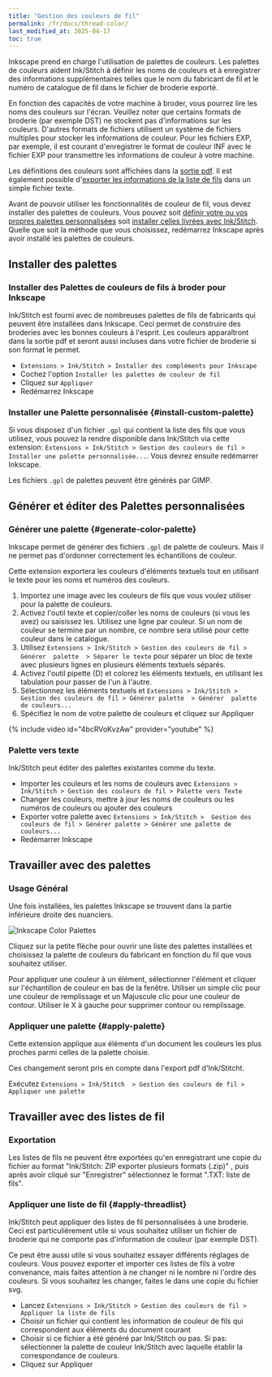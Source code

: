 ```yaml
---
title: "Gestion des couleurs de fil"
permalink: /fr/docs/thread-color/
last_modified_at: 2025-04-17
toc: true
---
```


Inkscape prend en charge l'utilisation de palettes de couleurs. Les palettes de couleurs aident Ink/Stitch à définir les noms de couleurs et à enregistrer des informations supplémentaires telles que le nom du fabricant de fil et le numéro de catalogue de fil dans le fichier de broderie exporté.

En fonction des capacités de votre machine à broder, vous pourrez lire les noms des couleurs sur l'écran. Veuillez noter que certains formats de broderie (par exemple DST) ne stockent pas d'informations sur les couleurs. D'autres formats de fichiers utilisent un système de fichiers multiples pour stocker les informations de couleur. Pour les fichiers EXP, par exemple, il est courant d'enregistrer le format de couleur INF avec le fichier EXP pour transmettre les informations de couleur à votre machine.

Les définitions des couleurs sont affichées dans la [sortie pdf](/fr/docs/print-pdf/). Il est également possible d'[exporter les informations de la liste de fils](/fr/docs/threadlist/) dans un simple fichier texte.

Avant de pouvoir utiliser les fonctionnalités de couleur de fil, vous devez installer des palettes de couleurs. Vous pouvez soit [définir votre ou vos propres palettes personnalisées](/fr/docs/thread-color/#install-custom-palette) soit [installer celles livrées avec Ink/Stitch](/fr/docs/thread-color/#apply-threadlist). Quelle que soit la méthode que vous choisissez, redémarrez Inkscape après avoir installé les palettes de couleurs.

## Installer des palettes

### Installer des Palettes de couleurs de fils à broder pour Inkscape

Ink/Stitch est fourni avec de nombreuses palettes de fils de fabricants qui peuvent être installées dans Inkscape. Ceci permet de construire des broderies avec les bonnes couleurs à l'esprit.
Les couleurs apparaîtront dans la sortie pdf et seront aussi incluses dans votre fichier de broderie si son format le permet.

* `Extensions > Ink/Stitch > Installer des compléments pour Inkscape`
* Cochez l'option `Installer les palettes de couleur de fil`
* Cliquez sur  `Appliquer`
* Redémarrez Inkscape

### Installer une Palette personnalisée {#install-custom-palette}

Si vous disposez d'un fichier `.gpl` qui contient la liste des fils que vous utilisez, vous pouvez la rendre disponible dans Ink/Stitch via cette extension: `Extensions > Ink/Stitch > Gestion des couleurs de fil > Installer une palette personnalisée...`. Vous devrez ensuite redémarrer Inkscape.

Les fichiers `.gpl` de palettes peuvent être générés par GIMP.

## Générer et éditer des Palettes personnalisées  

### Générer une palette {#generate-color-palette}

Inkscape permet de générer des fichiers `.gpl`  de palette de couleurs. Mais il ne permet pas d'ordonner correctement les échantillons de couleur.

Cette extension exportera les couleurs d'éléments textuels tout en utilisant le texte pour les noms et numéros des couleurs.

1. Importez une image avec les couleurs de fils que vous voulez utiliser pour la palette de couleurs. 
2. Activez l'outil texte et copier/coller les noms de couleurs (si vous les avez) ou saisissez les.
   Utilisez une ligne par couleur.
   Si un nom de couleur se termine par un nombre, ce nombre sera utilisé pour cette couleur dans le catalogue.
3. Utilisez `Extensions > Ink/Stitch > Gestion des couleurs de fil > Générer  palette  > Séparer le texte` pour séparer un bloc de texte avec plusieurs lignes en plusieurs éléments textuels séparés. 
4. Activez l'outil pipette (D) et colorez les éléments textuels, en utilisant les tabulation pour passer de l'un à l'autre.
5. Sélectionnez les éléments textuels et  `Extensions > Ink/Stitch > Gestion des couleurs de fil > Générer palette  > Générer  palette de couleurs...`
6. Spécifiez le nom de votre palette de couleurs et cliquez sur Appliquer

{% include video id="4bcRVoKvzAw" provider="youtube" %}

### Palette vers texte

Ink/Stitch peut éditer des palettes existantes comme du texte.

- Importer les couleurs et les noms de couleurs avec `Extensions > Ink/Stitch > Gestion des couleurs de fil > Palette vers Texte`
- Changer les couleurs, mettre à jour les noms de couleurs ou les numéros de couleurs ou ajouter des couleurs
- Exporter votre palette avec  `Extensions > Ink/Stitch >  Gestion des couleurs de fil > Générer palette > Générer une palette de couleurs...`
- Redémarrer Inkscape

## Travailler avec des palettes

###  Usage Général

Une fois installées, les palettes Inkscape se trouvent dans la partie inférieure droite des nuanciers.

![Inkscape Color Palettes](/assets/images/docs/palettes-location.png)

Cliquez sur la petite flèche pour ouvrir une liste des palettes installées et choisissez la palette de couleurs du fabricant en fonction du fil que vous souhaitez utiliser.

Pour appliquer une couleur à un élément, sélectionner l'élément et cliquer sur l'échantillon de couleur en bas de la fenêtre. Utiliser un  simple clic pour une couleur de remplissage et un Majuscule clic pour une couleur de contour. Utiliser le X à gauche pour supprimer contour ou remplissage.

### Appliquer une palette {#apply-palette}

Cette extension applique aux éléments d'un document les couleurs les plus proches parmi celles de la palette choisie.

Ces changement seront pris en compte dans l'export pdf d'Ink/Stitcht.

Exécutez `Extensions > Ink/Stitch  > Gestion des couleurs de fil > Appliquer une palette` 

## Travailler avec des listes de fil

### Exportation

Les listes de fils ne peuvent être exportées qu'en enregistrant une copie du fichier au format "Ink/Stitch: ZIP exporter plusieurs formats (.zip)" , puis après avoir cliqué sur "Enregistrer" sélectionnez le format ".TXT: liste de fils".

### Appliquer une liste de fil {#apply-threadlist}

Ink/Stitch peut appliquer des listes de fil personnalisées à une broderie. Ceci est particulièrement utile si vous souhaitez utiliser un fichier de broderie qui ne comporte pas d'information de couleur (par exemple DST).

Ce peut être aussi utile si vous souhaitez essayer différents réglages de couleurs. Vous pouvez exporter et importer ces listes de fils à votre convenance, mais faites attention à ne changer ni le nombre ni l'ordre des couleurs. Si vous souhaitez les changer, faites le dans une copie du fichier svg.

* Lancez `Extensions > Ink/Stitch > Gestion des couleurs de fil > Appliquer la liste de fils`
* Choisir un fichier qui contient les information de couleur de fils qui correspondent aux éléments du document courant
* Choisir si ce fichier a été généré par Ink/Stitch ou pas.
 Si pas: sélectionner la palette de couleur Ink/Stitch avec laquelle établir la correspondance de couleurs.
* Cliquez sur Appliquer
